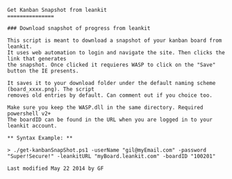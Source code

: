 	Get Kanban Snapshot from leankit
	===============

	### Download snapshot of progress from leankit

	This script is meant to download a snapshot of your kanban board from leankit.
	It uses web automation to login and navigate the site. Then clicks the link that generates
	the snapshot. Once clicked it requieres WASP to click on the "Save" button the IE presents.

	It saves it to your download folder under the default naming scheme (board_xxxx.png). The script
	removes old entries by default. Can comment out if you choice too.

	Make sure you keep the WASP.dll in the same directory. Required powershell v2+
	The boardID can be found in the URL when you are logged in to your leankit account.

	** Syntax Example: **

	> ./get-kanbanSnapShot.ps1 -userName "gil@myEmail.com" -password "Super!Secure!" -leankitURL "myBoard.leankit.com" -boardID "100201"

	Last modified May 22 2014 by GF